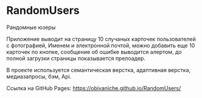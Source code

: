 # RandomUsers
 
Рандомные юзеры

Приложение выводит на страницу 10 случаных карточек пользователей с фотографией, Именем и электронной почтой, можно добавить еще 10 карточек по кнопке, сообщение об ошибке выводится алертом, до полной загрузки страницы показывается прелоадер.

В проекте используется семантическая верстка, адаптивная верстка, медиазапросы, бэм, Api.

Ссылка на GitHub Pages: https://obivaniche.github.io/RandomUsers/
